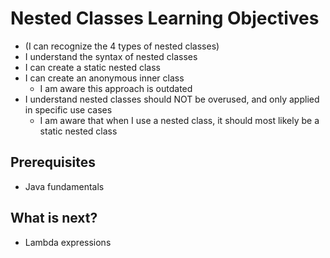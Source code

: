 # Nested Classes Learning Objectives

- (I can recognize the 4 types of nested classes)
- I understand the syntax of nested classes
- I can create a static nested class
- I can create an anonymous inner class
    - I am aware this approach is outdated
- I understand nested classes should NOT be overused, and only applied in specific use cases
    - I am aware that when I use a nested class, it should most likely be a static nested class

## Prerequisites
- Java fundamentals

## What is next?
- Lambda expressions

